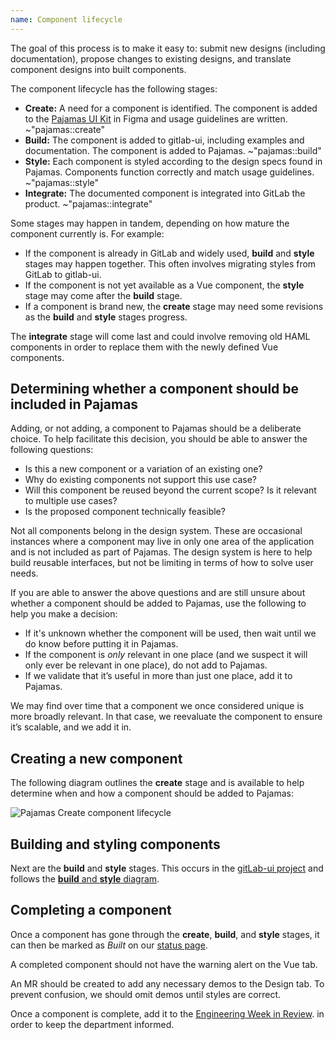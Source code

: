 ```yaml
---
name: Component lifecycle
---
```


The goal of this process is to make it easy to: submit new designs (including documentation), propose changes to existing designs, and translate component designs into built components.

The component lifecycle has the following stages:

- **Create:** A need for a component is identified. The component is added to the [Pajamas UI Kit](https://www.figma.com/file/qEddyqCrI7kPSBjGmwkZzQ/Pajamas-UI-Kit---Beta) in Figma and usage guidelines are written.
~"pajamas::create"
- **Build:** The component is added to gitlab-ui, including examples 
and documentation. The component is added to Pajamas. ~"pajamas::build"
- **Style:** Each component is styled according to the design specs found in 
Pajamas. Components function correctly and match usage guidelines. ~"pajamas::style"
- **Integrate:** The documented component is integrated into GitLab the 
product. ~"pajamas::integrate"

Some stages may happen in tandem, depending on how mature the component currently
is. For example:

- If the component is already in GitLab and widely used, **build** and
**style** stages may happen together. This often involves migrating styles from GitLab
to gitlab-ui.
- If the component is not yet available as a Vue component, the **style** stage
may come after the **build** stage.
- If a component is brand new, the **create** stage may need some revisions as the 
**build** and **style** stages progress.

The **integrate** stage will come last and could involve removing old HAML components
in order to replace them with the newly defined Vue components.

## Determining whether a component should be included in Pajamas

Adding, or not adding, a component to Pajamas should be a deliberate choice. To 
help facilitate this decision, you should be able to answer the following questions:

- Is this a new component or a variation of an existing one?
- Why do existing components not support this use case?
- Will this component be reused beyond the current scope? Is it relevant to multiple
use cases?
- Is the proposed component technically feasible?

Not all components belong in the design system. These are occasional instances 
where a component may live in only one area of the application and is not included 
as part of Pajamas. The design system is here to help build reusable interfaces, 
but not be limiting in terms of how to solve user needs. 

If you are able to answer the above questions and are still unsure about whether
a component should be added to Pajamas, use the following to help you make a
decision:

- If it's unknown whether the component will be used, then wait until we do know
before putting it in Pajamas.
- If the component is *only* relevant in one place (and we suspect it will only
ever be relevant in one place), do not add to Pajamas.
- If we validate that it’s useful in more than just one place, add it to Pajamas.

We may find over time that a component we once considered unique is more broadly 
relevant. In that case, we reevaluate the component to ensure it’s scalable, and 
we add it in.

## Creating a new component

The following diagram outlines the **create** stage and is available to help 
determine when and how a component should be added to Pajamas:

<img class="d-block a-center m-b-7" src="/img/component-lifecycle.svg" alt="Pajamas Create component lifecycle" role="img" />

## Building and styling components

Next are the **build** and **style** stages. This occurs 
in the [gitLab-ui project](https://gitlab.com/gitlab-org/gitlab-ui) and follows 
the [**build** and **style** diagram](https://gitlab.com/gitlab-org/gitlab-ui/blob/master/doc/component-lifecycle.md).

## Completing a component

Once a component has gone through the **create**, **build**, and **style** stages, 
it can then be marked as *Built* on our [status page](https://design.gitlab.com/components/status).

A completed component should not have the warning alert on the Vue tab.

An MR should be created to add any necessary demos to the Design tab. To prevent 
confusion, we should omit demos until styles are correct.

Once a component is complete, add it to the [Engineering Week in Review](https://docs.google.com/document/d/1Oglq0-rLbPFRNbqCDfHT0-Y3NkVEiHj6UukfYijHyUs/edit).
in order to keep the department informed.
